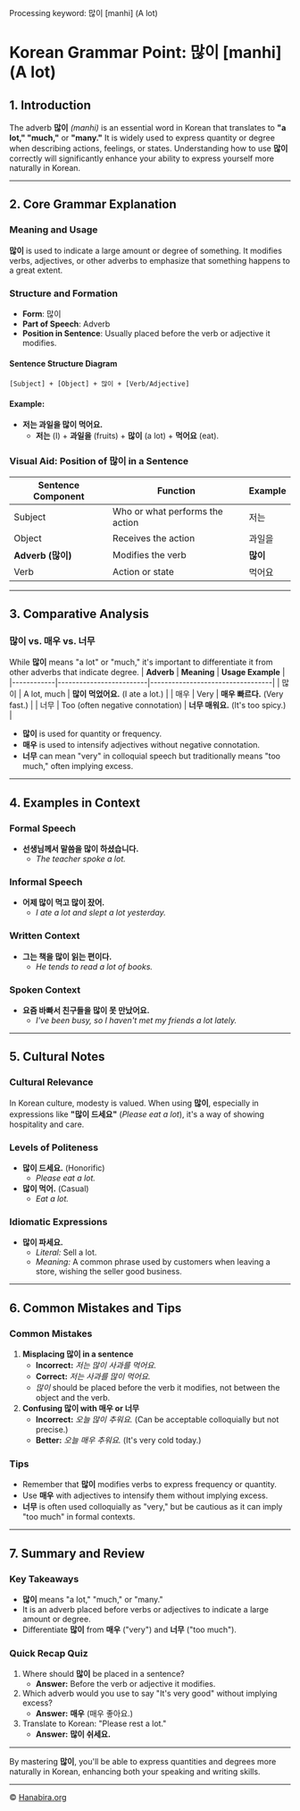 Processing keyword: 많이 [manhi] (A lot)
# Korean Grammar Point: 많이 [manhi] (A lot)

## 1. Introduction
The adverb **많이** *(manhi)* is an essential word in Korean that translates to **"a lot," "much,"** or **"many."** It is widely used to express quantity or degree when describing actions, feelings, or states. Understanding how to use **많이** correctly will significantly enhance your ability to express yourself more naturally in Korean.

---
## 2. Core Grammar Explanation
### Meaning and Usage
**많이** is used to indicate a large amount or degree of something. It modifies verbs, adjectives, or other adverbs to emphasize that something happens to a great extent.
### Structure and Formation
- **Form**: 많이
- **Part of Speech**: Adverb
- **Position in Sentence**: Usually placed before the verb or adjective it modifies.
#### Sentence Structure Diagram
```
[Subject] + [Object] + 많이 + [Verb/Adjective]
```
#### Example:
- **저는 과일을 많이 먹어요.**
  - **저는** (I) + **과일을** (fruits) + **많이** (a lot) + **먹어요** (eat).
### Visual Aid: Position of 많이 in a Sentence
| **Sentence Component** | **Function**                   | **Example**      |
|------------------------|-------------------------------|------------------|
| Subject                | Who or what performs the action | 저는             |
| Object                 | Receives the action             | 과일을           |
| **Adverb (많이)**      | Modifies the verb               | **많이**         |
| Verb                   | Action or state                 | 먹어요           |
---
## 3. Comparative Analysis
### 많이 vs. 매우 vs. 너무
While **많이** means "a lot" or "much," it's important to differentiate it from other adverbs that indicate degree.
| **Adverb** | **Meaning**             | **Usage Example**                |
|------------|-------------------------|----------------------------------|
| 많이       | A lot, much             | **많이 먹었어요.** (I ate a lot.) |
| 매우       | Very                    | **매우 빠르다.** (Very fast.)      |
| 너무       | Too (often negative connotation) | **너무 매워요.** (It's too spicy.) |
- **많이** is used for quantity or frequency.
- **매우** is used to intensify adjectives without negative connotation.
- **너무** can mean "very" in colloquial speech but traditionally means "too much," often implying excess.
---
## 4. Examples in Context
### Formal Speech
- **선생님께서 말씀을 많이 하셨습니다.**
  - *The teacher spoke a lot.*
### Informal Speech
- **어제 많이 먹고 많이 잤어.**
  - *I ate a lot and slept a lot yesterday.*
### Written Context
- **그는 책을 많이 읽는 편이다.**
  - *He tends to read a lot of books.*
### Spoken Context
- **요즘 바빠서 친구들을 많이 못 만났어요.**
  - *I've been busy, so I haven't met my friends a lot lately.*
---
## 5. Cultural Notes
### Cultural Relevance
In Korean culture, modesty is valued. When using **많이**, especially in expressions like **"많이 드세요"** (*Please eat a lot*), it's a way of showing hospitality and care.
### Levels of Politeness
- **많이 드세요.** (Honorific)
  - *Please eat a lot.*
- **많이 먹어.** (Casual)
  - *Eat a lot.*
### Idiomatic Expressions
- **많이 파세요.**
  - *Literal:* Sell a lot.
  - *Meaning:* A common phrase used by customers when leaving a store, wishing the seller good business.
---
## 6. Common Mistakes and Tips
### Common Mistakes
1. **Misplacing 많이 in a sentence**
   - **Incorrect:** *저는 많이 사과를 먹어요.*
   - **Correct:** *저는 사과를 많이 먹어요.*
   - *많이* should be placed before the verb it modifies, not between the object and the verb.
2. **Confusing 많이 with 매우 or 너무**
   - **Incorrect:** *오늘 많이 추워요.* (Can be acceptable colloquially but not precise.)
   - **Better:** *오늘 매우 추워요.* (It's very cold today.)
### Tips
- Remember that **많이** modifies verbs to express frequency or quantity.
- Use **매우** with adjectives to intensify them without implying excess.
- **너무** is often used colloquially as "very," but be cautious as it can imply "too much" in formal contexts.
---
## 7. Summary and Review
### Key Takeaways
- **많이** means "a lot," "much," or "many."
- It is an adverb placed before verbs or adjectives to indicate a large amount or degree.
- Differentiate **많이** from **매우** ("very") and **너무** ("too much").
### Quick Recap Quiz
1. Where should **많이** be placed in a sentence?
   - **Answer:** Before the verb or adjective it modifies.
2. Which adverb would you use to say "It's very good" without implying excess?
   - **Answer:** **매우** (매우 좋아요.)
3. Translate to Korean: "Please rest a lot."
   - **Answer:** **많이 쉬세요.**
---
By mastering **많이**, you'll be able to express quantities and degrees more naturally in Korean, enhancing both your speaking and writing skills.

---
© [Hanabira.org](https://hanabira.org)
